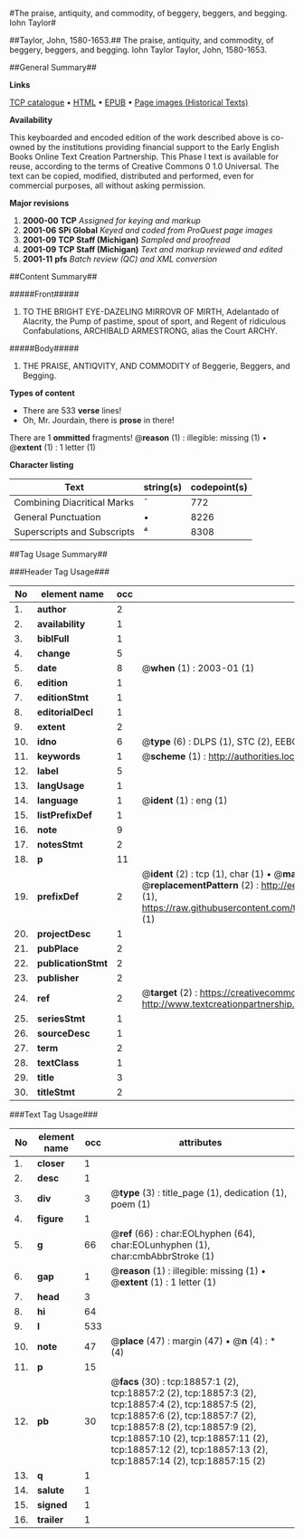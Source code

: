 #The praise, antiquity, and commodity, of beggery, beggers, and begging. Iohn Taylor#

##Taylor, John, 1580-1653.##
The praise, antiquity, and commodity, of beggery, beggers, and begging. Iohn Taylor
Taylor, John, 1580-1653.

##General Summary##

**Links**

[TCP catalogue](http://www.ota.ox.ac.uk/tcp/)  • 
[HTML](http://tei.it.ox.ac.uk/tcp/Texts-HTML/free/A13/A13487.html)  • 
[EPUB](http://tei.it.ox.ac.uk/tcp/Texts-EPUB/free/A13/A13487.epub) • 
[Page images (Historical Texts)](https://data.historicaltexts.jisc.ac.uk/view?pubId=eebo-99853474e&pageId=eebo-99853474e-18857-1)

**Availability**

This keyboarded and encoded edition of the
	       work described above is co-owned by the institutions
	       providing financial support to the Early English Books
	       Online Text Creation Partnership. This Phase I text is
	       available for reuse, according to the terms of Creative
	       Commons 0 1.0 Universal. The text can be copied,
	       modified, distributed and performed, even for
	       commercial purposes, all without asking permission.

**Major revisions**

1. __2000-00__ __TCP__ *Assigned for keying and markup*
1. __2001-06__ __SPi Global__ *Keyed and coded from ProQuest page images*
1. __2001-09__ __TCP Staff (Michigan)__ *Sampled and proofread*
1. __2001-09__ __TCP Staff (Michigan)__ *Text and markup reviewed and edited*
1. __2001-11__ __pfs__ *Batch review (QC) and XML conversion*

##Content Summary##

#####Front#####

1. TO THE BRIGHT EYE-DAZELING MIRROVR OF MIRTH, Adelantado of Alacrity, the Pump of pastime, spout of sport, and Regent of ridiculous Confabulations, ARCHIBALD ARMESTRONG, alias the Court ARCHY.

#####Body#####

1. THE PRAISE, ANTIQVITY, AND COMMODITY of Beggerie, Beggers, and Begging.

**Types of content**

  * There are 533 **verse** lines!
  * Oh, Mr. Jourdain, there is **prose** in there!

There are 1 **ommitted** fragments! 
 @__reason__ (1) : illegible: missing (1)  •  @__extent__ (1) : 1 letter (1)

**Character listing**


|Text|string(s)|codepoint(s)|
|---|---|---|
|Combining             Diacritical Marks|̄|772|
|General Punctuation|•|8226|
|Superscripts             and Subscripts|⁴|8308|

##Tag Usage Summary##

###Header Tag Usage###

|No|element name|occ|attributes|
|---|---|---|---|
|1.|__author__|2||
|2.|__availability__|1||
|3.|__biblFull__|1||
|4.|__change__|5||
|5.|__date__|8| @__when__ (1) : 2003-01 (1)|
|6.|__edition__|1||
|7.|__editionStmt__|1||
|8.|__editorialDecl__|1||
|9.|__extent__|2||
|10.|__idno__|6| @__type__ (6) : DLPS (1), STC (2), EEBO-CITATION (1), PROQUEST (1), VID (1)|
|11.|__keywords__|1| @__scheme__ (1) : http://authorities.loc.gov/ (1)|
|12.|__label__|5||
|13.|__langUsage__|1||
|14.|__language__|1| @__ident__ (1) : eng (1)|
|15.|__listPrefixDef__|1||
|16.|__note__|9||
|17.|__notesStmt__|2||
|18.|__p__|11||
|19.|__prefixDef__|2| @__ident__ (2) : tcp (1), char (1)  •  @__matchPattern__ (2) : ([0-9\-]+):([0-9IVX]+) (1), (.+) (1)  •  @__replacementPattern__ (2) : http://eebo.chadwyck.com/downloadtiff?vid=$1&page=$2 (1), https://raw.githubusercontent.com/textcreationpartnership/Texts/master/tcpchars.xml#$1 (1)|
|20.|__projectDesc__|1||
|21.|__pubPlace__|2||
|22.|__publicationStmt__|2||
|23.|__publisher__|2||
|24.|__ref__|2| @__target__ (2) : https://creativecommons.org/publicdomain/zero/1.0/ (1), http://www.textcreationpartnership.org/docs/. (1)|
|25.|__seriesStmt__|1||
|26.|__sourceDesc__|1||
|27.|__term__|2||
|28.|__textClass__|1||
|29.|__title__|3||
|30.|__titleStmt__|2||


###Text Tag Usage###

|No|element name|occ|attributes|
|---|---|---|---|
|1.|__closer__|1||
|2.|__desc__|1||
|3.|__div__|3| @__type__ (3) : title_page (1), dedication (1), poem (1)|
|4.|__figure__|1||
|5.|__g__|66| @__ref__ (66) : char:EOLhyphen (64), char:EOLunhyphen (1), char:cmbAbbrStroke (1)|
|6.|__gap__|1| @__reason__ (1) : illegible: missing (1)  •  @__extent__ (1) : 1 letter (1)|
|7.|__head__|3||
|8.|__hi__|64||
|9.|__l__|533||
|10.|__note__|47| @__place__ (47) : margin (47)  •  @__n__ (4) : * (4)|
|11.|__p__|15||
|12.|__pb__|30| @__facs__ (30) : tcp:18857:1 (2), tcp:18857:2 (2), tcp:18857:3 (2), tcp:18857:4 (2), tcp:18857:5 (2), tcp:18857:6 (2), tcp:18857:7 (2), tcp:18857:8 (2), tcp:18857:9 (2), tcp:18857:10 (2), tcp:18857:11 (2), tcp:18857:12 (2), tcp:18857:13 (2), tcp:18857:14 (2), tcp:18857:15 (2)|
|13.|__q__|1||
|14.|__salute__|1||
|15.|__signed__|1||
|16.|__trailer__|1||
